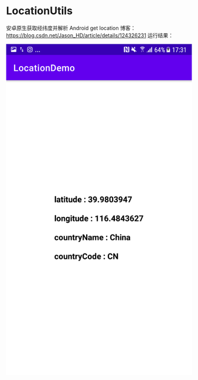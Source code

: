 # LocationUtils
安卓原生获取经纬度并解析  Android get location
博客：https://blog.csdn.net/Jason_HD/article/details/124326231
运行结果：

![image]( https://github.com/JasonZhangHG/LocationUtils/blob/master/IMG/result.png)
